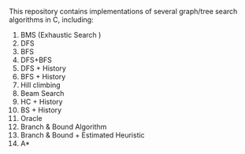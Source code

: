This repository contains implementations of several graph/tree search algorithms in C, including:
1. BMS (Exhaustic Search )
2. DFS
3. BFS
4. DFS+BFS
5. DFS + History
6. BFS + History
7. Hill climbing
8. Beam Search
9. HC + History
10. BS + History
11. Oracle
12. Branch & Bound Algorithm
13. Branch & Bound + Estimated Heuristic
14. A*
